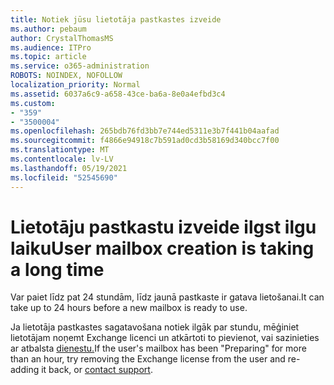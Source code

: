 ```yaml
---
title: Notiek jūsu lietotāja pastkastes izveide
ms.author: pebaum
author: CrystalThomasMS
ms.audience: ITPro
ms.topic: article
ms.service: o365-administration
ROBOTS: NOINDEX, NOFOLLOW
localization_priority: Normal
ms.assetid: 6037a6c9-a658-43ce-ba6a-8e0a4efbd3c4
ms.custom:
- "359"
- "3500004"
ms.openlocfilehash: 265bdb76fd3bb7e744ed5311e3b7f441b04aafad
ms.sourcegitcommit: f4866e94918c7b591ad0cd3b58169d340bcc7f00
ms.translationtype: MT
ms.contentlocale: lv-LV
ms.lasthandoff: 05/19/2021
ms.locfileid: "52545690"
---
```

# <a name="user-mailbox-creation-is-taking-a-long-time"></a><span data-ttu-id="0d409-102">Lietotāju pastkastu izveide ilgst ilgu laiku</span><span class="sxs-lookup"><span data-stu-id="0d409-102">User mailbox creation is taking a long time</span></span>

<span data-ttu-id="0d409-103">Var paiet līdz pat 24 stundām, līdz jaunā pastkaste ir gatava lietošanai.</span><span class="sxs-lookup"><span data-stu-id="0d409-103">It can take up to 24 hours before a new mailbox is ready to use.</span></span>
  
<span data-ttu-id="0d409-104">Ja lietotāja pastkastes sagatavošana notiek ilgāk par stundu, mēģiniet lietotājam noņemt Exchange licenci un atkārtoti to pievienot, vai sazinieties ar atbalsta [dienestu.](https://go.microsoft.com/fwlink/p/?linkid=518322)</span><span class="sxs-lookup"><span data-stu-id="0d409-104">If the user's mailbox has been "Preparing" for more than an hour, try removing the Exchange license from the user and re-adding it back, or [contact support](https://go.microsoft.com/fwlink/p/?linkid=518322).</span></span>
